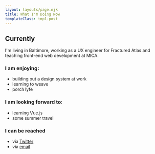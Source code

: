 ```yaml
---
layout: layouts/page.njk
title: What I'm Doing Now
templateClass: tmpl-post
---
```


## Currently
I'm living in Baltimore, working as a UX engineer for Fractured Atlas and teaching front-end web development at MICA.

### I am enjoying:

- building out a design system at work
- learning to weave
- porch lyfe

### I am looking forward to:

- learning Vue.js
- some summer travel

### I can be reached

- via [Twitter](http://twitter.com/messypixels)
- via [email](mailto:hello@angeliqueweger.com)
